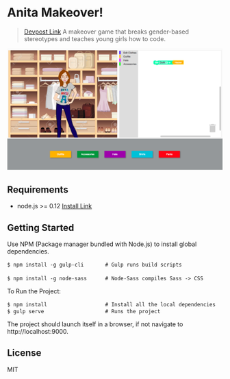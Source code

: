 # Anita Makeover!
> [Devpost Link](https://devpost.com/software/anita-makeover) A makeover game that breaks gender-based stereotypes and teaches young girls how to code.

![](screenshot.png)




## Requirements

* node.js >= 0.12 [Install Link](https://nodejs.org/en/)


## Getting Started

Use NPM (Package manager bundled with Node.js) to install global dependencies.

```
$ npm install -g gulp-cli       # Gulp runs build scripts

$ npm install -g node-sass      # Node-Sass compiles Sass -> CSS
```

To Run the Project:
```
$ npm install                   # Install all the local dependencies
$ gulp serve                    # Runs the project
```

The project should launch itself in a browser, if not navigate to http://localhost:9000.
## License

MIT